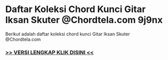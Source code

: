 
 # Daftar Koleksi Chord  Kunci Gitar Iksan Skuter @Chordtela.com 9j9nx


Berikut adalah daftar koleksi chord  kunci Gitar Iksan Skuter @Chordtela.com

###  <a href="https://shortlighzx.web.app?sq=Daftar Koleksi Chord  Kunci Gitar Iksan Skuter @Chordtela.com"> >> VERSI LENGKAP KLIK DISINI << </a>
